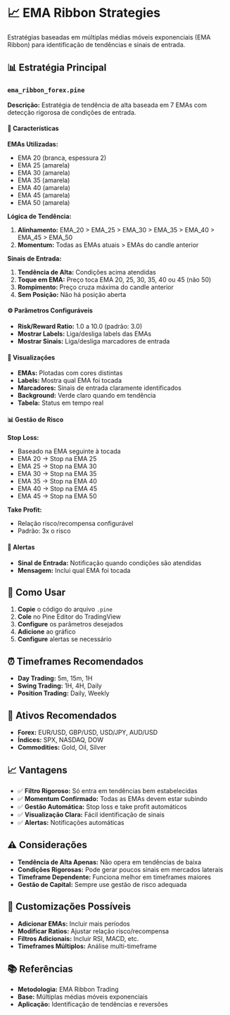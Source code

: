 # 📈 EMA Ribbon Strategies

Estratégias baseadas em múltiplas médias móveis exponenciais (EMA Ribbon) para identificação de tendências e sinais de entrada.

## 📊 Estratégia Principal

### `ema_ribbon_forex.pine`

**Descrição:** Estratégia de tendência de alta baseada em 7 EMAs com detecção rigorosa de condições de entrada.

#### 🎯 Características

**EMAs Utilizadas:**
- EMA 20 (branca, espessura 2)
- EMA 25 (amarela)
- EMA 30 (amarela)
- EMA 35 (amarela)
- EMA 40 (amarela)
- EMA 45 (amarela)
- EMA 50 (amarela)

**Lógica de Tendência:**
1. **Alinhamento:** EMA_20 > EMA_25 > EMA_30 > EMA_35 > EMA_40 > EMA_45 > EMA_50
2. **Momentum:** Todas as EMAs atuais > EMAs do candle anterior

**Sinais de Entrada:**
1. **Tendência de Alta:** Condições acima atendidas
2. **Toque em EMA:** Preço toca EMA 20, 25, 30, 35, 40 ou 45 (não 50)
3. **Rompimento:** Preço cruza máxima do candle anterior
4. **Sem Posição:** Não há posição aberta

#### ⚙️ Parâmetros Configuráveis

- **Risk/Reward Ratio:** 1.0 a 10.0 (padrão: 3.0)
- **Mostrar Labels:** Liga/desliga labels das EMAs
- **Mostrar Sinais:** Liga/desliga marcadores de entrada

#### 🎨 Visualizações

- **EMAs:** Plotadas com cores distintas
- **Labels:** Mostra qual EMA foi tocada
- **Marcadores:** Sinais de entrada claramente identificados
- **Background:** Verde claro quando em tendência
- **Tabela:** Status em tempo real

#### 📊 Gestão de Risco

**Stop Loss:**
- Baseado na EMA seguinte à tocada
- EMA 20 → Stop na EMA 25
- EMA 25 → Stop na EMA 30
- EMA 30 → Stop na EMA 35
- EMA 35 → Stop na EMA 40
- EMA 40 → Stop na EMA 45
- EMA 45 → Stop na EMA 50

**Take Profit:**
- Relação risco/recompensa configurável
- Padrão: 3x o risco

#### 🔔 Alertas

- **Sinal de Entrada:** Notificação quando condições são atendidas
- **Mensagem:** Inclui qual EMA foi tocada

## 🚀 Como Usar

1. **Copie** o código do arquivo `.pine`
2. **Cole** no Pine Editor do TradingView
3. **Configure** os parâmetros desejados
4. **Adicione** ao gráfico
5. **Configure** alertas se necessário

## ⏰ Timeframes Recomendados

- **Day Trading:** 5m, 15m, 1H
- **Swing Trading:** 1H, 4H, Daily
- **Position Trading:** Daily, Weekly

## 💱 Ativos Recomendados

- **Forex:** EUR/USD, GBP/USD, USD/JPY, AUD/USD
- **Índices:** SPX, NASDAQ, DOW
- **Commodities:** Gold, Oil, Silver

## 📈 Vantagens

- ✅ **Filtro Rigoroso:** Só entra em tendências bem estabelecidas
- ✅ **Momentum Confirmado:** Todas as EMAs devem estar subindo
- ✅ **Gestão Automática:** Stop loss e take profit automáticos
- ✅ **Visualização Clara:** Fácil identificação de sinais
- ✅ **Alertas:** Notificações automáticas

## ⚠️ Considerações

- **Tendência de Alta Apenas:** Não opera em tendências de baixa
- **Condições Rigorosas:** Pode gerar poucos sinais em mercados laterais
- **Timeframe Dependente:** Funciona melhor em timeframes maiores
- **Gestão de Capital:** Sempre use gestão de risco adequada

## 🔧 Customizações Possíveis

- **Adicionar EMAs:** Incluir mais períodos
- **Modificar Ratios:** Ajustar relação risco/recompensa
- **Filtros Adicionais:** Incluir RSI, MACD, etc.
- **Timeframes Múltiplos:** Análise multi-timeframe

## 📚 Referências

- **Metodologia:** EMA Ribbon Trading
- **Base:** Múltiplas médias móveis exponenciais
- **Aplicação:** Identificação de tendências e reversões
